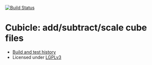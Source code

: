 
[![Build Status](https://travis-ci.org/rbast/cubicle.svg?branch=master)](https://travis-ci.org/rbast/cubicle/builds)

Cubicle: add/subtract/scale cube files
======================================

- [Build and test history](https://travis-ci.org/rbast/cubicle/builds)
- Licensed under [LGPLv3](../master/LICENSE)

